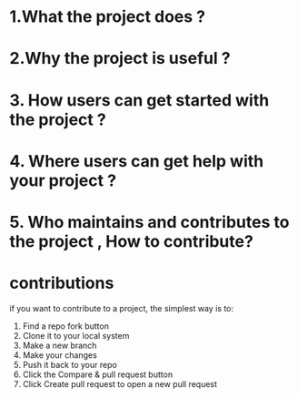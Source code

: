 # 1.What the project does ?
# 2.Why the project is useful ?
# 3. How users can get started with the project ?
# 4. Where users can get help with your project ?
# 5. Who maintains and contributes to the project , How to contribute?
# contributions 
if you want to contribute to a project, the simplest way is to:
1. Find a repo fork button
3. Clone it to your local system
4. Make a new branch
5. Make your changes
6. Push it back to your repo
7. Click the Compare & pull request button
8. Click Create pull request to open a new pull request
